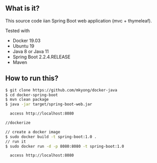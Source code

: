 ## What is it?
This source  code iian Spring Boot web application (mvc + thymeleaf).
 
Tested with
* Docker 19.03
* Ubuntu 19
* Java 8 or Java 11
* Spring Boot 2.2.4.RELEASE
* Maven


## How to run this?
```bash
$ git clone https://github.com/mkyong/docker-java
$ cd docker-spring-boot
$ mvn clean package
$ java -jar target/spring-boot-web.jar

  access http://localhost:8080

//dockerize

// create a docker image
$ sudo docker build -t spring-boot:1.0 .
// run it
$ sudo docker run -d -p 8080:8080 -t spring-boot:1.0

  access http://localhost:8080
```
